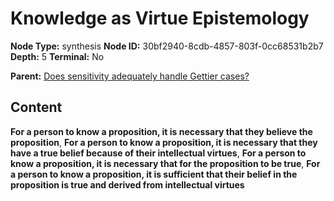 # Knowledge as Virtue Epistemology

**Node Type:** synthesis
**Node ID:** 30bf2940-8cdb-4857-803f-0cc68531b2b7
**Depth:** 5
**Terminal:** No

**Parent:** [Does sensitivity adequately handle Gettier cases?](does-sensitivity-adequately-handle-gettier-cases-antithesis-01eff0a7-bee0-44ad-9d40-fed5be8548ce.md)

## Content

**For a person to know a proposition, it is necessary that they believe the proposition**, **For a person to know a proposition, it is necessary that they have a true belief because of their intellectual virtues**, **For a person to know a proposition, it is necessary that for the proposition to be true**, **For a person to know a proposition, it is sufficient that their belief in the proposition is true and derived from intellectual virtues**
